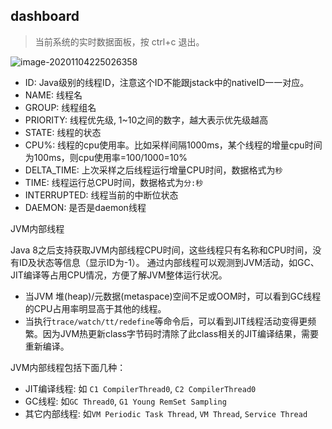 ## dashboard

> 当前系统的实时数据面板，按 ctrl+c 退出。

![image-20201104225026358](https://java-run-blog.oss-cn-zhangjiakou.aliyuncs.com/blog/image-20201104225026358.png)

- ID: Java级别的线程ID，注意这个ID不能跟jstack中的nativeID一一对应。
- NAME: 线程名
- GROUP: 线程组名
- PRIORITY: 线程优先级, 1~10之间的数字，越大表示优先级越高
- STATE: 线程的状态
- CPU%: 线程的cpu使用率。比如采样间隔1000ms，某个线程的增量cpu时间为100ms，则cpu使用率=100/1000=10%
- DELTA_TIME: 上次采样之后线程运行增量CPU时间，数据格式为`秒`
- TIME: 线程运行总CPU时间，数据格式为`分:秒`
- INTERRUPTED: 线程当前的中断位状态
- DAEMON: 是否是daemon线程

JVM内部线程

Java 8之后支持获取JVM内部线程CPU时间，这些线程只有名称和CPU时间，没有ID及状态等信息（显示ID为-1）。 通过内部线程可以观测到JVM活动，如GC、JIT编译等占用CPU情况，方便了解JVM整体运行状况。

- 当JVM 堆(heap)/元数据(metaspace)空间不足或OOM时，可以看到GC线程的CPU占用率明显高于其他的线程。
- 当执行`trace/watch/tt/redefine`等命令后，可以看到JIT线程活动变得更频繁。因为JVM热更新class字节码时清除了此class相关的JIT编译结果，需要重新编译。

JVM内部线程包括下面几种：

- JIT编译线程: 如 `C1 CompilerThread0`, `C2 CompilerThread0`
- GC线程: 如`GC Thread0`, `G1 Young RemSet Sampling`
- 其它内部线程: 如`VM Periodic Task Thread`, `VM Thread`, `Service Thread`
